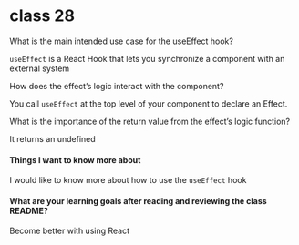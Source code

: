 # class 28

What is the main intended use case for the useEffect hook?

`useEffect` is a React Hook that lets you synchronize a component with an external system


How does the effect’s logic interact with the component?

You call `useEffect` at the top level of your component to declare an Effect.

What is the importance of the return value from the effect’s logic function?

It returns an undefined

#### Things I want to know more about


I would like to know more about how to use the `useEffect` hook

#### What are your learning goals after reading and reviewing the class README?

Become better with using React